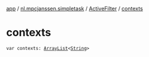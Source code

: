 [app](../../index.md) / [nl.mpcjanssen.simpletask](../index.md) / [ActiveFilter](index.md) / [contexts](.)

# contexts

`var contexts: `[`ArrayList`](http://docs.oracle.com/javase/6/docs/api/java/util/ArrayList.html)`<`[`String`](https://kotlinlang.org/api/latest/jvm/stdlib/kotlin/-string/index.html)`>`